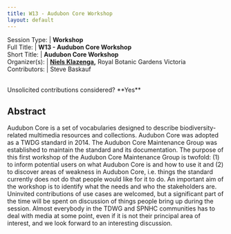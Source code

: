 ```yaml
---
title: W13 - Audubon Core Workshop
layout: default
---
```



Session Type: | **Workshop**  
Full Title:   | **W13 - Audubon Core Workshop**  
Short Title:  | **Audubon Core Workshop**  
Organizer(s): | **[Niels Klazenga](mailto:Niels.Klazenga@rbg.vic.gov.au),** Royal Botanic Gardens Victoria  
Contributors: | Steve Baskauf  


<p><br />Unsolicited contributions considered?  **Yes**</p>

<!--
**How many 80-minute sessions are you requesting?** 1
Technical Requirements: | Remote participation capability would be awesome.
-->

## Abstract  

Audubon Core is a set of vocabularies designed to describe biodiversity-related multimedia resources and collections. Audubon Core was adopted as a TWDG standard in 2014. The Audubon Core Maintenance Group was established to maintain the standard and its documentation. The purpose of this first workshop of the Audubon Core Maintenance Group is twofold: (1) to inform potential users on what Audubon Core is and how to use it and (2) to discover areas of weakness in Audubon Core, i.e. things the standard currently does not do that people would like for it to do. An important aim of the workshop is to identify what the needs and who the stakeholders are. Uninvited contributions of use cases are welcomed, but a significant part of the time will be spent on discussion of things people bring up during the session. Almost everybody in the TDWG and SPNHC communities has to deal with media at some point, even if it is not their principal area of interest, and we look forward to an interesting discussion.

